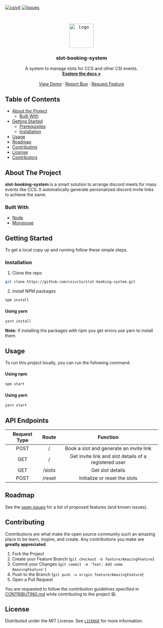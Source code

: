 [![csivit][csivitu-shield]][csivitu-url]
[![Issues][issues-shield]][issues-url]

<!-- PROJECT LOGO -->
<br />
<p align="center">
  <a href="https://github.com/csivitu/slot-booking-system">
    <img src="https://csivit.com/images/favicon.png" alt="Logo" width="80">
  </a>

  <h3 align="center">slot-booking-system</h3>

  <p align="center">
    A system to manage slots for CCS and other CSI events.
    <br />
    <a href="https://github.com/csivitu/slot-booking-system"><strong>Explore the docs »</strong></a>
    <br />
    <br />
    <a href="https://github.com/csivitu/slot-booking-system">View Demo</a>
    ·
    <a href="https://github.com/csivitu/slot-booking-system/issues">Report Bug</a>
    ·
    <a href="https://github.com/csivitu/slot-booking-system/issues">Request Feature</a>
  </p>
</p>



<!-- TABLE OF CONTENTS -->
## Table of Contents

* [About the Project](#about-the-project)
  * [Built With](#built-with)
* [Getting Started](#getting-started)
  * [Prerequisites](#prerequisites)
  * [Installation](#installation)
* [Usage](#usage)
* [Roadmap](#roadmap)
* [Contributing](#contributing)
* [License](#license)
* [Contributors](#contributors-)



<!-- ABOUT THE PROJECT -->
## About The Project

**slot-booking-system** is a smart solution to arrange discord meets for mass events like CCS. It automatically generate personalized discord invite links to achieve the same.


### Built With

* [Node](https://nodejs.org/en/)
* [Mongoose](https://www.npmjs.com/package/mongoose)



<!-- GETTING STARTED -->
## Getting Started

To get a local copy up and running follow these simple steps.

### Installation
 
1. Clone the repo
```sh
git clone https://github.com/csivitu/slot-booking-system.git
```
2. Install NPM packages
```sh
npm install
```

#### Using yarn

```sh
yarn install
```

**Note:**  If installing the packages with npm you get errors use yarn to install them.


<!-- USAGE EXAMPLES -->
## Usage

To run this project locally, you can run the following command. 

#### Using npm
```sh
npm start
```
#### Using yarn

```sh
yarn start
```

## API Endpoints

|Request Type| Route | Function |
|:-----------:|:------:|:---------:|
| POST | / | Book a slot and generate an invite link |
| GET | / | Get invite link and slot details of a registered user |
| GET | /slots | Get slot details |
| POST | /reset | Initialize or reset the slots |


<!-- ROADMAP -->
## Roadmap

See the [open issues](https://github.com/csivitu/slot-booking-system/issues) for a list of proposed features (and known issues).



<!-- CONTRIBUTING -->
## Contributing

Contributions are what make the open source community such an amazing place to be learn, inspire, and create. Any contributions you make are **greatly appreciated**.

1. Fork the Project
2. Create your Feature Branch (`git checkout -b feature/AmazingFeature`)
3. Commit your Changes (`git commit -m 'feat: Add some AmazingFeature'`)
4. Push to the Branch (`git push -u origin feature/AmazingFeature`)
5. Open a Pull Request

You are requested to follow the contribution guidelines specified in [CONTRIBUTING.md](./CONTRIBUTING.md) while contributing to the project :smile:.

<!-- LICENSE -->
## License

Distributed under the MIT License. See [`LICENSE`](./LICENSE) for more information.




<!-- MARKDOWN LINKS & IMAGES -->
<!-- https://www.markdownguide.org/basic-syntax/#reference-style-links -->
[csivitu-shield]: https://img.shields.io/badge/csivitu-csivitu-blue
[csivitu-url]: https://csivit.com
[issues-shield]: https://img.shields.io/github/issues/csivitu/slot-booking-system.svg?style=flat-square
[issues-url]: https://github.com/csivitu/slot-booking-system/issues

